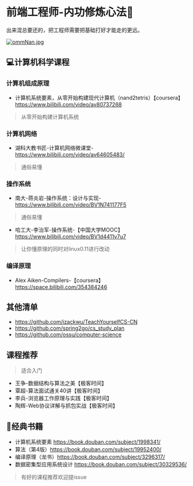 # 前端工程师-内功修炼心法🏹

出来混总要还的，把工程师需要把基础打好才能走的更远。

[![ommNan.jpg](https://z3.ax1x.com/2021/11/27/ommNan.jpg)](https://imgtu.com/i/ommNan)
## 💻计算机科学课程

### 计算机组成原理

- 计算机系统要素，从零开始构建现代计算机（nand2tetris）【coursera】https://www.bilibili.com/video/av80737268
> 从零开始构建计算机系统

### 计算机网络

- 湖科大教书匠-计算机网络微课堂-https://www.bilibili.com/video/av64605483/  
> 通俗易懂

### 操作系统

- 南大-蒋炎岩-操作系统：设计与实现-https://www.bilibili.com/video/BV1N741177F5
> 通俗易懂

- 哈工大-李治军-操作系统-【中国大学MOOC】https://www.bilibili.com/video/BV1d4411v7u7
> 让你懂原理的同时对linux0.11进行改动

### 编译原理
- Alex Aiken-Compilers-【coursera】https://space.bilibili.com/354384246


## 其他清单
- https://github.com/izackwu/TeachYourselfCS-CN
- https://github.com/spring2go/cs_study_plan
- https://github.com/ossu/computer-science


## 课程推荐
> 适合入门
- 王争-数据结构与算法之美【极客时间】
- 覃超-算法面试通关40讲【极客时间】
- 李兵-浏览器工作原理与实践【极客时间】
- 陶辉-Web协议详解与抓包实战【极客时间】


## 📖经典书籍
- 计算机系统要素 https://book.douban.com/subject/1998341/
- 算法（第4版）https://book.douban.com/subject/19952400/
- 编译原理（龙书）https://book.douban.com/subject/3296317/
- 数据密集型应用系统设计 https://book.douban.com/subject/30329536/


> 有好的课程推荐欢迎提issue

